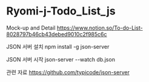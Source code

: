 # Ryomi-j-Todo_List_js

Mock-up and Detail
https://www.notion.so/To-do-List-8028797b46cb43debed9010c2f985c6c

JSON 서버 설치
npm install -g json-server

JSON 서버 시작
json-server --watch db.json

관련 자료
https://github.com/typicode/json-server